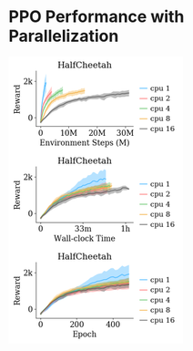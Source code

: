 
# PPO Performance with Parallelization


<div style="flex-wrap:wrap; display:flex; flex-direction:row; item-align:center; width:100%;"><img style="align-self:center; zoom:50%;" src="figures/HalfCheetah_mpi_steps.png" width="None" height="None"/><img style="align-self:center; zoom:50%;" src="figures/HalfCheetah_mpi_wall_clock.png" width="None" height="None"/><img style="align-self:center; zoom:50%;" src="figures/HalfCheetah_mpi_epoch.png" width="None" height="None"/></div>

